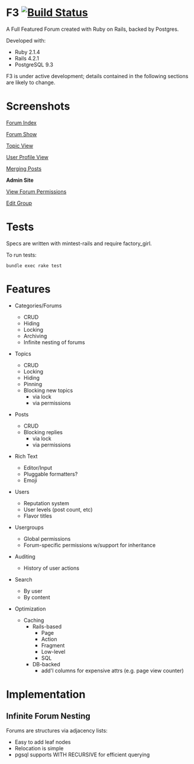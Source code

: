 F3 [![Build Status](https://travis-ci.org/chenwardT/f3.svg?branch=master)](https://travis-ci.org/chenwardT/f3)
===

A Full Featured Forum created with Ruby on Rails, backed by Postgres.

Developed with:

* Ruby 2.1.4
* Rails 4.2.1
* PostgreSQL 9.3

F3 is under active development; details contained in the following sections are likely to change.

Screenshots
===========

[Forum Index](http://i.imgur.com/beCt7Su.png)

[Forum Show](http://i.imgur.com/Jd4OVUz.png)

[Topic View](http://i.imgur.com/ByvcnNc.png)

[User Profile View](http://i.imgur.com/WBs2RZ0.png)

[Merging Posts](http://i.imgur.com/xBZmVxV.png)

**Admin Site**

[View Forum Permissions](http://i.imgur.com/EyDrYKu.png)

[Edit Group](http://i.imgur.com/kHLFsto.png)

Tests
=====

Specs are written with mintest-rails and require factory_girl.

To run tests:

`bundle exec rake test`

Features
========

* Categories/Forums
    - CRUD
    - Hiding
    - Locking
    - Archiving
    - Infinite nesting of forums

* Topics
    - CRUD
    - Locking
    - Hiding
    - Pinning
    - Blocking new topics
        - via lock
        - via permissions

* Posts
    - CRUD
    - Blocking replies
        - via lock
        - via permissions

* Rich Text
    - Editor/Input
    - Pluggable formatters?
    - Emoji

* Users
    - Reputation system
    - User levels (post count, etc)
    - Flavor titles
    
* Usergroups
    - Global permissions
    - Forum-specific permissions w/support for inheritance

* Auditing
    - History of user actions

* Search
    - By user
    - By content

* Optimization
    - Caching
        - Rails-based
            - Page
            - Action
            - Fragment
            - Low-level
            - SQL
        - DB-backed
            - add'l columns for expensive attrs (e.g. page view counter)

Implementation
==============

Infinite Forum Nesting
----------------------

Forums are structures via adjacency lists:

* Easy to add leaf nodes
* Relocation is simple
* pgsql supports WITH RECURSIVE for efficient querying
